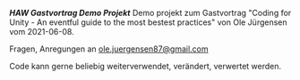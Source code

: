 ***HAW Gastvortrag Demo Projekt***
Demo projekt zum Gastvortrag "Coding for Unity - An eventful guide to the most bestest practices" von Ole Jürgensen vom 2021-06-08.

Fragen, Anregungen an ole.juergensen87@gmail.com

Code kann gerne beliebig weiterverwendet, verändert, verwertet werden.
